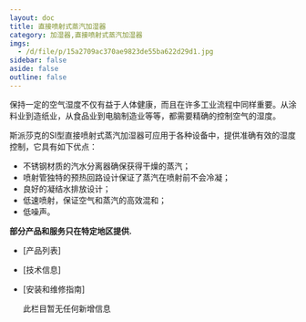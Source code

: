 ```yaml
---
layout: doc
title: 直接喷射式蒸汽加湿器
category: 加湿器,直接喷射式蒸汽加湿器
imgs:
  - /d/file/p/15a2709ac370ae9823de55ba622d29d1.jpg
sidebar: false
aside: false
outline: false
---
```


保持一定的空气湿度不仅有益于人体健康，而且在许多工业流程中同样重要。从涂料业到造纸业，从食品业到电脑制造业等等，都需要精确的控制空气的湿度。

斯派莎克的SI型直接喷射式蒸汽加湿器可应用于各种设备中，提供准确有效的湿度控制，它具有如下优点：

- 不锈钢材质的汽水分离器确保获得干燥的蒸汽；
- 喷射管独特的预热回路设计保证了蒸汽在喷射前不会冷凝；
- 良好的凝结水排放设计；
- 低速喷射，保证空气和蒸汽的高效混和；
- 低噪声。

**部分产品和服务只在特定地区提供.**

- [产品列表]
- [技术信息]
- [安装和维修指南]

  此栏目暂无任何新增信息
